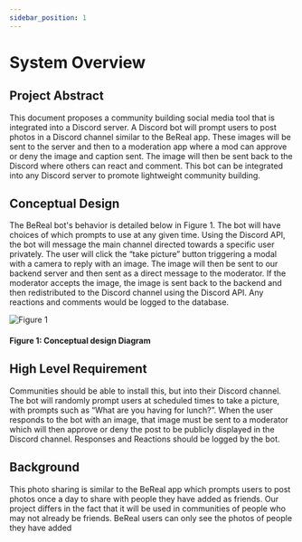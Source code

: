 ```yaml
---
sidebar_position: 1
---
```


# System Overview
## Project Abstract
This document proposes a community building social media tool that is integrated into a Discord server. A Discord bot will prompt users to post photos in a Discord channel similar to the BeReal app. These images will be sent to the server and then to a moderation app where a mod can approve or deny the image and caption sent. The image will then be sent back to the Discord where others can react and comment. This bot can be integrated into any Discord server to promote lightweight community building.
## Conceptual Design
The BeReal bot's behavior is detailed below in Figure 1. The bot will have choices of which prompts to use at any given time. Using the Discord API, the bot will message the main channel directed towards a specific user privately. The user will click the “take picture” button triggering a modal with a camera to reply with an image. The image will then be sent to our backend server and then sent as a direct message to the moderator. If the moderator accepts the image, the image is sent back to the backend and then redistributed to the Discord channel using the Discord API. Any reactions and comments would be logged to the database.

![Figure 1](https://media.discordapp.net/attachments/1150951348754456610/1153014601722646698/c52816cd-0b4d-40e1-a4ed-4a51289db728.png)
  
#### Figure 1: Conceptual design Diagram

## High Level Requirement
Communities should be able to install this, but into their Discord channel. The bot will randomly prompt users at scheduled times to take a picture, with prompts such as “What are you having for lunch?”. When the user responds to the bot with an image, that image must be sent to a moderator which will then approve or deny the post to be publicly displayed in the Discord channel. Responses and Reactions should be logged by the bot.
## Background
This photo sharing is similar to the BeReal app which prompts users to post photos once a day to share with people they have added as friends. Our project differs in the fact that it will be used in communities of people who may not already be friends. BeReal users can only see the photos of people they have added
